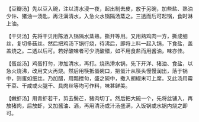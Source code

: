 【豆瓣汤】先以豆入碗，注以清水浸一夜，起出制去皮，放于另碗，加些盐、熟油少许、猪油一汤匙，再注满清水，入急火水锅隔汤蒸之。三透而后可起锅，食时淋上油。

【干贝汤】先将干贝用陈酒入锅隔水蒸熟，撕开等用。又用熟鸡肉一方，撕成细丝，复切多菇丝。然后把鸡汤下锅行烧，待沸后，即将上料一起入锅，下食盐，盖盖烧之。二透以后可。若好酸味者可少浇酸醋，如不用食盐而用酱油，味亦佳。

【蛋丝汤】鸡蛋打匀，渗加清水，再打。烧热滑水锅，先下开洋、猪油、食盐，以急火烧沸，改用文火再烧。然后用筷抵蛋碗口，把蛋汁从筷头慢慢润出，落于锅中，则蛋如细丝。乃加醋，用瓢搅匀，盛之碗中，撒入胡椒末可上席。又此汤用霉干菜、干咸或火腿干、具肉丝等均可作料，味甚鲜美。

【嫩虾汤】用青虾若干，剪去鬓芒，猪肉切丁。然后把大碗一个，先将丝铺入，再放猪肉，后放虾，又加酱油、酒，再用清汤或汁汤盛满，入饭锅或水锅内烧之即可。